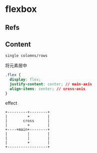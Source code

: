 # flexbox

## Refs

## Content

`single colomns/rows`

将元素居中

```css
.flex {
  display: flex;
  justify-content: center; // main-axis
  align-items: center; // cross-axis
}
```

effect

```text
+---------+--------+
|         +        |
|       cross      |
|         +        |
+----+main+--------+
|         |        |
|         |        |
|         +        |
+------------------+
```